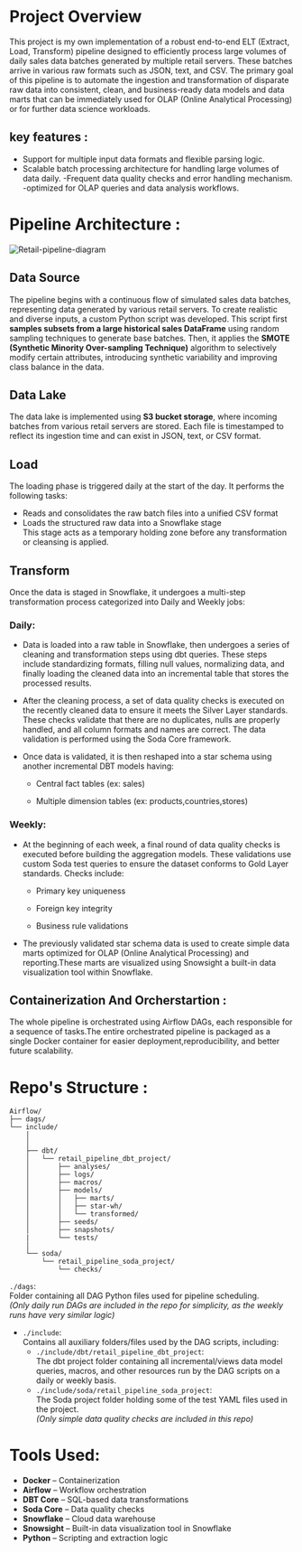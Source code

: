 # Project Overview 
This project is my own implementation of a robust end-to-end ELT (Extract, Load, Transform) pipeline designed to efficiently process large volumes of daily sales data batches generated by multiple retail servers. These batches arrive in various raw formats such as JSON, text, and CSV. The primary goal of this pipeline is to automate the ingestion and transformation of disparate raw data into consistent, clean, and business-ready data models and data marts that can be immediately used for OLAP (Online Analytical Processing) or for further data science workloads.

## key features :
- Support for multiple input data formats and flexible parsing logic.
- Scalable batch processing architecture for handling large volumes of data daily.
-Frequent data quality checks and error handling mechanism.
-optimized for OLAP queries and data analysis workflows.

# Pipeline Architecture : 

![Retail-pipeline-diagram](https://github.com/user-attachments/assets/e2f1524f-b530-4d65-b0ff-5c290c7f3ba5)



## Data Source

The pipeline begins with a continuous flow of simulated sales data batches, representing data generated by various retail servers. To create realistic and diverse inputs, a custom Python script was developed. This script first **samples subsets from a large historical sales DataFrame** using random sampling techniques to generate base batches. Then, it applies the **SMOTE (Synthetic Minority Over-sampling Technique)** algorithm to selectively modify certain attributes, introducing synthetic variability and improving class balance in the data.


## Data Lake  
The data lake is implemented using **S3 bucket storage**, where incoming batches from various retail servers are stored. Each file is timestamped to reflect its ingestion time and can exist in JSON, text, or CSV format.


## Load  
The loading phase is triggered daily at the start of the day. It performs the following tasks:
- Reads and consolidates the raw batch files into a unified CSV format  
- Loads the structured raw data into a Snowflake stage  
This stage acts as a temporary holding zone before any transformation or cleansing is applied.

## Transform
Once the data is staged in Snowflake, it undergoes a multi-step transformation process categorized into Daily and Weekly jobs:
### Daily:
- Data is loaded into a raw table in Snowflake, then undergoes a series of cleaning and transformation steps using dbt queries. These steps include standardizing formats, filling null values, normalizing data, and finally loading the cleaned data into an incremental table that stores the processed results.

- After the cleaning process, a set of data quality checks is executed on the recently cleaned data to ensure it meets the Silver Layer standards. These checks validate that there are no duplicates, nulls are properly handled, and all column formats and names are correct. The data validation is performed using the Soda Core framework.

- Once data is validated, it is then reshaped into a star schema using another incremental DBT models having:

    - Central fact tables (ex: sales)

    - Multiple dimension tables (ex: products,countries,stores)

### Weekly:
- At the beginning of each week, a final round of data quality checks is executed before building the aggregation models. These validations use custom Soda test queries to ensure the dataset conforms to Gold Layer standards. Checks include:

    - Primary key uniqueness

    - Foreign key integrity

    - Business rule validations

- The previously validated star schema data is used to create simple data marts optimized for OLAP (Online Analytical Processing) and reporting.These marts are visualized using Snowsight a built-in data visualization tool within Snowflake.

## Containerization And Orcherstartion :
The whole pipeline is orchestrated using Airflow DAGs, each responsible for a sequence of tasks.The entire orchestrated pipeline is packaged as a single Docker container for easier deployment,reproducibility, and better future scalability.



# Repo's Structure :
```
Airflow/
├── dags/
└── include/
    │
    │
    ├── dbt/
    │   └── retail_pipeline_dbt_project/
    │       ├── analyses/
    │       ├── logs/
    │       ├── macros/
    │       ├── models/
    │       │   ├── marts/
    │       │   ├── star-wh/
    │       │   └── transformed/
    │       ├── seeds/
    │       ├── snapshots/
    |       └── tests/
    │       
    └── soda/
        └── retail_pipeline_soda_project/
            └── checks/
```
 `./dags`:  
  Folder containing all DAG Python files used for pipeline scheduling.  
  *(Only daily run DAGs are included in the repo for simplicity, as the weekly runs have very similar logic)*

- `./include`:  
  Contains all auxiliary folders/files used by the DAG scripts, including:  
  - `./include/dbt/retail_pipeline_dbt_project`:  
    The dbt project folder containing all incremental/views data model queries, macros, and other resources run by the DAG scripts on a daily or weekly basis.  
  - `./include/soda/retail_pipeline_soda_project`:  
    The Soda project folder holding some of the test YAML files used in the project.  
    *(Only simple data quality checks are included in this repo)*


# Tools Used:
- **Docker** – Containerization  
- **Airflow** – Workflow orchestration  
- **DBT Core** – SQL-based data transformations  
- **Soda Core** – Data quality checks  
- **Snowflake** – Cloud data warehouse  
- **Snowsight** – Built-in data visualization tool in Snowflake  
- **Python** – Scripting and extraction logic  





